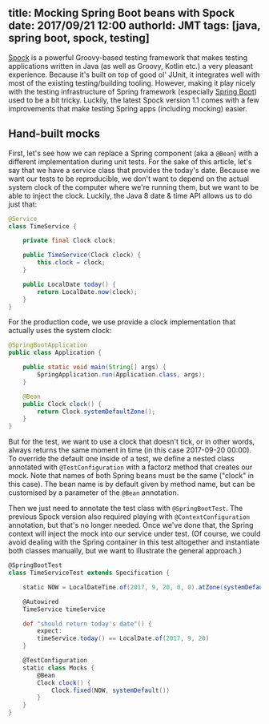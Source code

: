 title: Mocking Spring Boot beans with Spock
date: 2017/09/21 12:00
authorId: JMT
tags: [java, spring boot, spock, testing]
---

[Spock](https://github.com/spockframework/spock/) is a powerful Groovy-based testing framework that makes testing applications written in Java (as well  as Groovy, Kotlin etc.) a very pleasant experience. Because it's built on top of good ol' JUnit, it integrates well with most of the existing testing/building tooling. However, making it play nicely with the testing infrastructure of Spring framework (especially [Spring Boot](https://projects.spring.io/spring-boot/)) used to be a bit tricky. Luckily, the latest Spock version 1.1 comes with a few improvements that make testing Spring apps (including mocking) easier.

<!-- more -->

## Hand-built mocks

First, let's see how we can replace a Spring component (aka a `@Bean`) with a different implementation during unit tests. For the sake of this article, let's say that we have a service class that provides the today's date. Because we want our tests to be reproducible, we don't want to depend on the actual system clock of the computer where we're running them, but we want to be able to inject the clock. Luckily, the Java 8 date & time API allows us to do just that:

```java
@Service
class TimeService {

    private final Clock clock;

    public TimeService(Clock clock) {
        this.clock = clock;
    }

    public LocalDate today() {
        return LocalDate.now(clock);
    }
}
```

For the production code, we use provide a clock implementation that actually uses the system clock:

```java
@SpringBootApplication
public class Application {

    public static void main(String[] args) {
        SpringApplication.run(Application.class, args);
    }

    @Bean
    public Clock clock() {
        return Clock.systemDefaultZone();
    }
}
```

But for the test, we want to use a clock that doesn't tick, or in other words, always returns the same moment in time (in this case 2017-09-20 00:00). To override the default one inside of a test, we define a nested class annotated with `@TestConfiguration` with a factorz method that creates our mock. Note that names of both Spring beans must be the same ("clock" in this case). The bean name is by default given by method name, but can be customised by a parameter of the `@Bean` annotation.

Then we just need to annotate the test class with `@SpringBootTest`. The previous Spock version also required playing with `@ContextConfiguration` annotation, but that's no longer needed. Once we've done that, the Spring context will inject the mock into our service under test. (Of course, we could avoid dealing with the Spring container in this test altogether and instantiate both classes manually, but we want to illustrate the general approach.)

```groovy
@SpringBootTest
class TimeServiceTest extends Specification {

    static NOW = LocalDateTime.of(2017, 9, 20, 0, 0).atZone(systemDefault()).toInstant()

    @Autowired
    TimeService timeService

    def "should return today's date"() {
        expect:
        timeService.today() == LocalDate.of(2017, 9, 20)
    }

    @TestConfiguration
    static class Mocks {
        @Bean
        Clock clock() {
            Clock.fixed(NOW, systemDefault())
        }
    }
}
```
